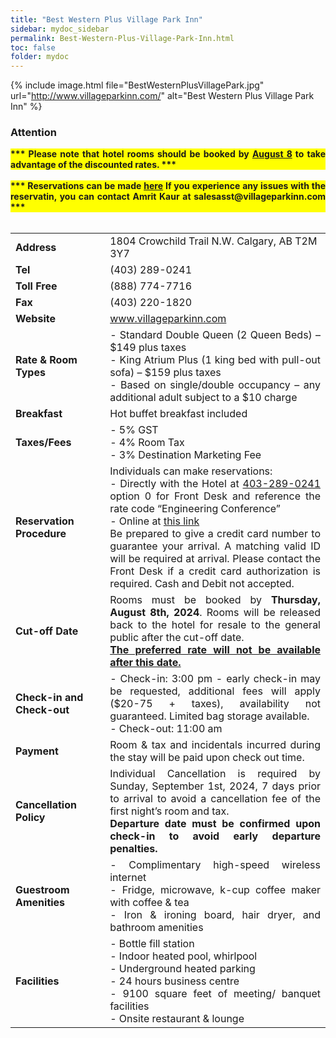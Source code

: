 ```yaml
---
title: "Best Western Plus Village Park Inn"
sidebar: mydoc_sidebar
permalink: Best-Western-Plus-Village-Park-Inn.html
toc: false 
folder: mydoc
---
```

{% include image.html file="BestWesternPlusVillagePark.jpg" url="http://www.villageparkinn.com/" alt="Best Western Plus Village Park Inn" %}  

### Attention   

<div style="text-align: justify; background-color: yellow;">
  <b>*** Please note that hotel rooms should be booked by <u>August 8</u> to take advantage of the discounted rates. ***</b>
</div>
<br>
<div style="text-align: justify; background-color: yellow;">
  <b>*** Reservations can be made  <a href="https://www.bestwestern.com/en_US/book/hotel-rooms.61027.html?groupId=4Q6BN9D6" target="_blank"><u>here</u></a> If you experience any issues with the reservatin, you can contact Amrit Kaur at salesasst@villageparkinn.com ***</b>
</div>
<br>
<table>
<colgroup>
<col width="30%" />
<col width="70%" />
</colgroup>
<tbody>
<tr>
<td markdown="span"><strong>Address</strong></td>
<td markdown="span">1804 Crowchild Trail N.W. Calgary, AB T2M 3Y7</td>
</tr>
<tr>
<td markdown="span"><strong>Tel</strong></td>
<td markdown="span">(403) 289-0241</td>
</tr>
<tr>
<td markdown="span"><strong>Toll Free</strong></td>
<td markdown="span">(888) 774-7716</td>
</tr>
<tr>
<td markdown="span"><strong>Fax</strong></td>
<td markdown="span">(403) 220-1820</td>
</tr>
<tr>
<td markdown="span"><strong>Website</strong></td>
<td markdown="span"><a href="http://www.villageparkinn.com/" target="_blank">www.villageparkinn.com</a></td>
</tr>
<tr>
<td markdown="span"><strong>Rate & Room Types</strong></td>
<td markdown="span" align="justify">
- Standard Double Queen (2 Queen Beds) – $149 plus taxes<br>
- King Atrium Plus (1 king bed with pull-out sofa) – $159 plus taxes<br>
- Based on single/double occupancy – any additional adult subject to a $10 charge
</td>
</tr>
<tr>
<td markdown="span"><strong>Breakfast</strong></td>
<td markdown="span" align="justify">Hot buffet breakfast included</td>
</tr>
<tr>
<td markdown="span"><strong>Taxes/Fees</strong></td>
<td markdown="span" align="justify">
- 5% GST<br>
- 4% Room Tax<br>
- 3% Destination Marketing Fee
</td>
</tr>
<tr>
<td markdown="span"><strong>Reservation Procedure</strong></td>
<td markdown="span" align="justify">
Individuals can make reservations:<br>
- Directly with the Hotel at <u>403-289-0241</u> option 0 for Front Desk and reference the rate code “Engineering Conference”<br>
- Online at <a href="https://www.bestwestern.com/en_US/book/hotel-rooms.61027.html?groupId=4Q6BN9D6" target="_blank">this link</a><br>
Be prepared to give a credit card number to guarantee your arrival. A matching valid ID will be required at arrival. Please contact the Front Desk if a credit card authorization is required. Cash and Debit not accepted.
</td>
</tr>
<tr>
<td markdown="span"><strong>Cut-off Date</strong></td>
<td markdown="span" align="justify">
Rooms must be booked by <strong>Thursday, August 8th, 2024</strong>. Rooms will be released back to the hotel for resale to the general public after the cut-off date.<br>
<strong><u>The preferred rate will not be available after this date.</u></strong>
</td>
</tr>
<tr>
<td markdown="span"><strong>Check-in and Check-out</strong></td>
<td markdown="span" align="justify">
- Check-in: 3:00 pm - early check-in may be requested, additional fees will apply ($20-75 + taxes), availability not guaranteed. Limited bag storage available.<br>
- Check-out: 11:00 am
</td>
</tr>
<tr>
<td markdown="span"><strong>Payment</strong></td>
<td markdown="span" align="justify">Room & tax and incidentals incurred during the stay will be paid upon check out time.</td>
</tr>
<tr>
<td markdown="span"><strong>Cancellation Policy</strong></td>
<td markdown="span" align="justify">
Individual Cancellation is required by Sunday, September 1st, 2024, 7 days prior to arrival to avoid a cancellation fee of the first night’s room and tax.<br>
<strong>Departure date must be confirmed upon check-in to avoid early departure penalties.</strong>
</td>
</tr>
<tr>
<td markdown="span"><strong>Guestroom Amenities</strong></td>
<td markdown="span" align="justify">
- Complimentary high-speed wireless internet<br>
- Fridge, microwave, k-cup coffee maker with coffee & tea<br>
- Iron & ironing board, hair dryer, and bathroom amenities
</td>
</tr>
<tr>
<td markdown="span"><strong>Facilities</strong></td>
<td markdown="span" align="justify">
- Bottle fill station<br>
- Indoor heated pool, whirlpool<br>
- Underground heated parking<br>
- 24 hours business centre<br>
- 9100 square feet of meeting/ banquet facilities<br>
- Onsite restaurant & lounge
</td>
</tr>
</tbody>
</table>

<style>
    .responsive-table {
        width: 100%;
        border-collapse: collapse;
    }
    .responsive-table th, .responsive-table td {
        border: 1px solid #ddd;
        padding: 8px;
    }
    .responsive-table th {
        background-color: #f2f2f2;
        text-align: left;
    }
    .responsive-table tr:nth-child(even) {
        background-color: #f9f9f9;
    }
    @media screen and (max-width: 600px) {
        .responsive-table thead {
            display: none;
        }
        .responsive-table, .responsive-table tbody, .responsive-table tr, .responsive-table td {
            display: block;
            width: 100%;
        }
        .responsive-table tr {
            margin-bottom: 15px;
        }
        .responsive-table td {
            text-align: right;
            padding-left: 50%;
            position: relative;
        }
        .responsive-table td::before {
            content: attr(data-label);
            position: absolute;
            left: 0;
            width: 50%;
            padding-left: 10px;
            text-align: left;
            font-weight: bold;
            background-color: #f2f2f2;
            border-right: 1px solid #ddd;
            box-sizing: border-box;
        }
    }
</style>

